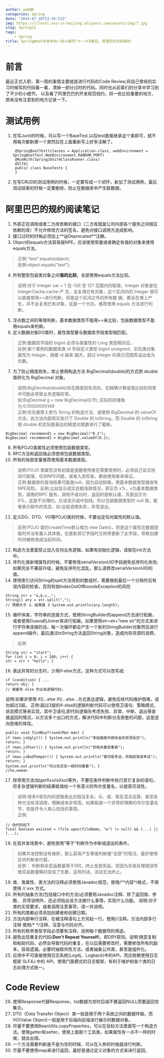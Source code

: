 ```yaml
---
author: ymkNK
categories: Spring
date: "2019-07-10T23:36:52Z"
img: https://lllovol.oss-cn-beijing.aliyuncs.com/assets/img/7.jpg
slug: Spring11
tags: 
    - Spring
title: SpringBoot开发中的一些小细节(十一)CR笔记、阿里巴巴代码规约
---
```

# 前言
最近正式入职，第一周的事情主要就是进行代码的Code Review,将自己曾经的实习时候写的代码看一看，清掉一部分过时的代码。同时也从前辈们的分享中学习到了不少的小细节。
以及看了阿里巴巴的开发规范规约，将一些比较重要的地方、原来没有注意到的地方记录一下。


# 测试用例

1. 在写Junit的时候，可以写一个BaseTest,以后test直接继承这个类即可，就不用每次都新建一个类然后在上面重新写上好多注解了。


		@SpringBootTest(classes = Application.class, webEnvironment = SpringBootTest.WebEnvironment.RANDOM_PORT)  
		@RunWith(SpringJUnit4ClassRunner.class)  
		@Slf4j  
		public class BaseTests {
		}


2. 在写CRUD的测试用例的时候，一定要写成一个闭环，新加了测试用例，最后测试结束的时候一定要删除，防止在数据库中产生脏数据。

# 阿里巴巴的规约阅读笔记

1. 外部正在调用或者二方库依赖的接口（二方库就是公司内部各个服务之间相互依赖的库）不允许修改方法的签名，避免对接口调用方造成影响。
2. 接口过时的时候必须加上**@Deprecated**注解。
3. Object的equals方法容易报NPE，应该使用常量或者确定有值的对象来使用equals方法。
>正例:"test".equals(object);  
>反例:object.equals("test");	

4. 所有整型包装类对象之间**值的比较**，全部使用equals方法比较。
>说明:对于 Integer var = ? 在-128 至 127 范围内的赋值，Integer 对象是在 IntegerCache.cache 产 生，会复用已有对象，这个区间内的 Integer 值可以直接使用==进行判断，但是这个区间之外的所有数 据，都会在堆上产生，并不会复用已有对象，这是一个大坑，推荐使用 equals 方法进行判断。

5. 浮点数之间的等值判断，基本数据类型不能用==来比较，包装数据类型不能用equals来判断。
6. 定义数据对象DO类时，属性类型要与数据库字段类型相匹配。
>正例:数据库字段的 bigint 必须与类属性的 Long 类型相对应。  
>反例:某个案例的数据库表 id 字段定义类型 bigint unsigned，实际类对象属性为 Integer，随着 id 越来 越大，超过 Integer 的表示范围而溢出成为负数。

7. 为了防止精度损失，禁止使用构造方法 BigDecimal(double)的方式把 double 值转化为 BigDecimal 对象。 
>说明:BigDecimal(double)存在精度损失风险，在精确计算或值比较的场景中可能会导致业务逻辑异常。   
>如:BigDecimal g = new BigDecimal(0.1f); 实际的存储值为:0.10000000149  
>正例:优先推荐入参为 String 的构造方法，或使用 BigDecimal 的 valueOf 方法，此方法内部其实执行了 Double 的 toString，而 Double 的 toString 按 double 的实际能表达的精度对尾数进行了截断。
```
BigDecimal recommend1 = new BigDecimal("0.1");
BigDecimal recommend2 = BigDecimal.valueOf(0.1);
```

8. 所有POJO类属性必须使用包装数据类型。
9. RPC方法和返回值必须使用包装数据类型。
10. 所有的局部变量推荐使用基本数据类型。
>说明:POJO 类属性没有初值是提醒使用者在需要使用时，必须自己显式地进行赋值，任何NPE问题，或者入库检查，都由使用者来保证。  
>正例:数据库的查询结果可能是null，因为自动拆箱，用基本数据类型接收有NPE风险。 反例:比如显示成交总额涨跌情况，即正负 x%，x为基本数据类型，调用的RPC 服务，调用不成功时，返回的是默认值，页面显示为 0%，这是不合理的，应该显示成中划线。所以包装数据类型的 null 值，能 够表示额外的信息，如:远程调用失败，异常退出。

11. 定义DO、DTO、VO等POJO类的时候，不要设定任何属性的默认值。
>反例:POJO 类的createTime默认值为 new Date()，但是这个属性在数据提取时并没有置入具体值，在更新其它字段时又附带更新了此字段，导致创建时间被修改成当前时间。

12. 构造方法里面禁止加入任何业务逻辑，如果有初始化逻辑，请放在init方法中。
13. 序列化类新增属性的时候，不要修改serialVersionUID字段避免反序列化失败;如果完全不兼容升级，避免反序列化混乱，那么请修改serialVersionUID的值。
14. 使用索引访问String的split方法得到的数组时，需要做到最后一个分隔符后有误内容的检查，否则有抛IndexOutOfBoundsException的风险
>
```
String str = "a,b,c,,";
String[] ary = str.split(",");
// 预期大于 3，结果是 3 System.out.println(ary.length);
```

15. 循环体类，字符串的连接方式，使用StringBuilder的append方法进行拓展，或者使用Guava的Joiner来进行拓展。如果使用str=str+“new str”的方式来进行字符串连接的话，每一次循环都会产生一个新的StringBuilder对象然后进行append操作，最后通过toString方法返回String对象，造成内存资源的浪费。
>反例
```
String str = "start";
for (int i = 0; i < 100; i++) {
str = str + "hello"; }
```

16. 表达异常的分支时，少用if-else方式，这种方式可以改写成:
>
```
if (condition) { ...
return obj; }
// 接着写 else 的业务逻辑代码;
```
说明:如果非使用 if()...else if()...else...方式表达逻辑，避免后续代码维护困难，请勿超过3层。 正例:超过3层的if-else的逻辑判断代码可以使用卫语句、策略模式、状态模式等来实现，其中卫语句,即代码逻辑先考虑失败、异常、中断、退出等直接返回的情况，以方法多个出口的方式，解决代码中判断分支嵌套的问题，这是逆向思维的体现。
```
public void findBoyfriend(Man man) {
if (man.isUgly()) { System.out.println("本姑娘是外貌协会的资深会员");
return; }
if (man.isPoor()) { System.out.println("贫贱夫妻百事哀");
return; }
if (man.isBadTemper()) { System.out.println("银河有多远，你就给我滚多远");
return; }
System.out.println("可以先交往一段时间看看"); }
//he,woman
```

17. 除常用方法(如getXxx/isXxx)等外，不要在条件判断中执行其它复杂的语句，将复杂逻辑判断的结果赋值给一个有意义的布尔变量名，以提高可读性。
>说明:很多if语句内的逻辑表达式相当复杂，与、或、取反混合运算，甚至各种方法纵深调用，理解成本非常高。如果赋值一个非常好理解的布尔变量名字，则是件令人爽心悦目的事情。  
正例:
```
// 伪代码如下
final boolean existed = (file.open(fileName, "w") != null) && (...) || (...);
```

18. 在高并发场景中，避免使用”等于”判断作为中断或退出的条件。
>如果并发控制没有做好，那么容易产生等值判断被“击穿”的情况，最好使用区间判断来代替。  
>反例： 判断剩余奖品数量等于0时，终止发放奖品，但因为并发处理错误导致奖品数量瞬间变成了负数，这样的话，活动无法终止。

19. 类、类属性、类方法的注释必须使用Javadoc规范，使用/\*\*内容\*/格式，不得使用 // xxx 方式。
20. 所有的抽象方法(包括接口中的方法)必须要用Javadoc注释、除了返回值、参数、 异常说明外，还必须指出该方法做什么事情，实现什么功能。 说明:对子类的实现要求，或者调用注意事项，请一并说明。
21. 所有的类都必须添加创建者和创建日期。
22. 方法内部单行注释，在被注释语句上方另起一行，使用//注释。方法内部多行注释 
使用/\* \*/注释，注意与代码对齐。
23. 所有的枚举类型字段必须要有注释，说明每个数据项的用途。
24. 避免出现重复的代码(**Don't Repeat Yourself**)，即DRY原则。说明:随意复制和粘贴代码，必然会导致代码的重复，在以后需要修改时，需要修改所有的副本，容易遗漏。必要时抽取共性方法，或者抽象公共类，甚至是组件化。
25. 应用中不可直接使用日志系统(Log4j、Logback)中的API，而应依赖使用日志框架 SLF4J 中的 API，使用门面模式的日志框架，有利于维护和各个类的日志处理方式统一。

# Code Review
26. 使用Response<T>代替Response，list数据为空时后端不要返回NULL而要返回空集合。
27. DTO（Data Transfer Object）类一般是用于两个系统之间的数据传输，而VO(Value Object)一般是用于后端向前端进行展示的数据对象。
28. 尽量不要使用BeanUtils.copyProperties，可以在目标方法里面写一个构造方法。使用getter和setter，使用上面那个工具类，如果属性有一点不一样的时候，就会出错。
29. 一个方法需要判断是不是为空的时候，可以在入参的时候就进行判断。
30. 尽量不要使用map来进行返回，最好是通过定义对象的方式来进行返回。
